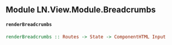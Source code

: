 ## Module LN.View.Module.Breadcrumbs

#### `renderBreadcrumbs`

``` purescript
renderBreadcrumbs :: Routes -> State -> ComponentHTML Input
```


